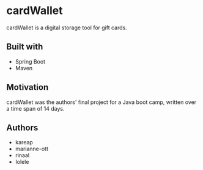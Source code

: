 # cardWallet

cardWallet is a digital storage tool for gift cards.

## Built with

- Spring Boot
- Maven

## Motivation

cardWallet was the authors' final project for a Java boot camp, written over a time span of 14 days.

## Authors

- kareap
- marianne-ott
- rinaal
- Iolele
